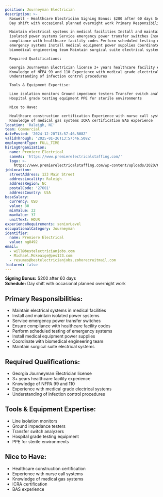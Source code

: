 ```yaml
---
position: Journeyman Electrician
description: >-
  Roswell - Healthcare Electrician Signing Bonus: $200 after 60 days Schedule:
  Day shift with occasional planned overnight work Primary Responsibilities:

  Maintain electrical systems in medical facilities Install and maintain
  isolated power systems Service emergency power transfer switches Ensure
  compliance with healthcare facility codes Perform scheduled testing of
  emergency systems Install medical equipment power supplies Coordinate with
  biomedical engineering team Maintain surgical suite electrical systems

  Required Qualifications:

  Georgia Journeyman Electrician license 3+ years healthcare facility experience
  Knowledge of NFPA 99 and 110 Experience with medical grade electrical systems
  Understanding of infection control procedures

  Tools & Equipment Expertise:

  Line isolation monitors Ground impedance testers Transfer switch analyzers
  Hospital grade testing equipment PPE for sterile environments

  Nice to Have:

  Healthcare construction certification Experience with nurse call systems
  Knowledge of medical gas systems ICRA certification BAS experience
location: 'Raleigh, NC'
team: Commercial
datePosted: '2024-12-20T13:57:46.508Z'
validThrough: '2025-01-26T13:57:46.508Z'
employmentType: FULL_TIME
hiringOrganization:
  name: Premiere Electrical
  sameAs: 'https://www.premierelectricalstaffing.com/'
  logo: >-
    https://www.premierelectricalstaffing.com/wp-content/uploads/2020/05/Premier-Electrical-Staffing-logo.png
jobLocation:
  streetAddress: 123 Main Street
  addressLocality: Raleigh
  addressRegion: NC
  postalCode: '27601'
  addressCountry: USA
baseSalary:
  currency: USD
  value: 30
  minValue: 22
  maxValue: 37
  unitText: HOUR
experienceRequirements: seniorLevel
occupationalCategory: Journeyman
identifier:
  name: Premiere Electrical
  value: ng8492
email:
  - will@bestelectricianjobs.com
  - Michael.Mckeaige@pes123.com
  - resumes@bestelectricianjobs.zohorecruitmail.com
featured: false
---
```

  
**Signing Bonus:** $200 after 60 days  
**Schedule:** Day shift with occasional planned overnight work  

## Primary Responsibilities:
- Maintain electrical systems in medical facilities
- Install and maintain isolated power systems
- Service emergency power transfer switches
- Ensure compliance with healthcare facility codes
- Perform scheduled testing of emergency systems
- Install medical equipment power supplies
- Coordinate with biomedical engineering team
- Maintain surgical suite electrical systems

## Required Qualifications:
- Georgia Journeyman Electrician license
- 3+ years healthcare facility experience
- Knowledge of NFPA 99 and 110
- Experience with medical grade electrical systems
- Understanding of infection control procedures

## Tools & Equipment Expertise:
- Line isolation monitors
- Ground impedance testers
- Transfer switch analyzers
- Hospital grade testing equipment
- PPE for sterile environments

## Nice to Have:
- Healthcare construction certification
- Experience with nurse call systems
- Knowledge of medical gas systems
- ICRA certification
- BAS experience
